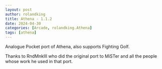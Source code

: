 ```yaml
---
layout: post
author: rolandking
title: Athena - 1.1.2
date: 2024-04-30
categories: [Arcade, rolandking.Athena]
tags: [athena]
---
```

Analogue Pocket port of Athena, also supports Fighting Golf. 

Thanks to RndMnkIII who did the original port to MiSTer and all the people whose work he used in that port. 

